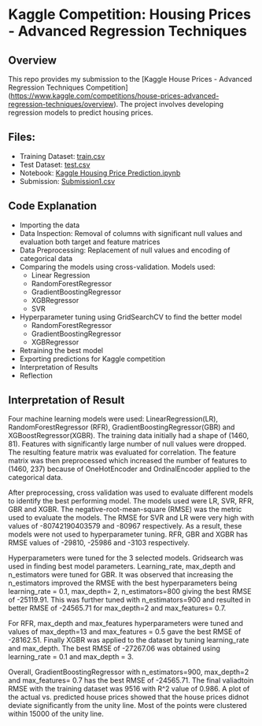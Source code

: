 # Kaggle Competition: Housing Prices - Advanced Regression Techniques

## Overview
This repo provides my submission to the [Kaggle House Prices - Advanced Regression Techniques Competition] (https://www.kaggle.com/competitions/house-prices-advanced-regression-techniques/overview).  The project involves developing regression models to predict housing prices.

## Files:
- Training Dataset: [train.csv](https://github.com/sofels/Kaggle-Competition-Housing-Prices/blob/main/train.csv)
- Test Dataset: [test.csv](https://github.com/sofels/Kaggle-Competition-Housing-Prices/blob/main/test.csv)
- Notebook: [Kaggle Housing Price Prediction.ipynb](https://github.com/sofels/Kaggle-Competition-Housing-Prices/blob/main/Kaggle%20Housing%20Price%20Prediction.ipynb)
- Submission: [Submission1.csv](https://github.com/sofels/Kaggle-Competition-Housing-Prices/blob/main/Kaggle%20Submission1.csv)

## Code Explanation
- Importing the data
- Data Inspection: Removal of columns with significant null values and evaluation both target and feature matrices
- Data Preprocessing: Replacement of null values and encoding of categorical data
- Comparing the models using cross-validation. Models used:
  - Linear Regression
  - RandomForestRegressor
  - GradientBoostingRegressor
  - XGBRegressor
  - SVR
- Hyperparameter tuning using GridSearchCV to find the better model
  - RandomForestRegressor
  - GradientBoostingRegressor
  - XGBRegressor
- Retraining the best model
- Exporting predictions for Kaggle competition
- Interpretation of Results
- Reflection


## Interpretation of Result
Four machine learning models were used: LinearRegression(LR), RandomForestRegressor (RFR), GradientBoostingRegressor(GBR) and XGBoostRegressor(XGBR). The training data initially had a shape of  (1460, 81). Features with significantly large number of null values were dropped. The resulting feature matrix was evaluated for correlation. The feature matrix was then preprocessed which increased the number of features to (1460, 237)  because of OneHotEncoder and OrdinalEncoder applied to the categorical data.

After preprocessing, cross validation was used to evaluate different models to identify the best performing model. The models used were LR, SVR, RFR, GBR and XGBR. The negative-root-mean-square (RMSE) was the metric used to evaluate the models. The RMSE for SVR and LR were very high with values of -80742190403579 and -80967 respectively. As a result, these models were not used to hyperparameter tuning. RFR, GBR and XGBR has RMSE values of -29810, -25986 and -3103 respectively.


Hyperparameters were tuned for the 3 selected models. Gridsearch was used in finding best model parameters. Learning_rate, max_depth and n_estimators were tuned for GBR. It was observed that increasing the n_estimators improved the RMSE with the best hyperparameters being learning_rate = 0.1, max_depth= 2, n_estimators=800 giving the best RMSE of -25119.91. This was further tuned with n_estimators=900 and resulted in better RMSE of -24565.71 for max_depth=2 and max_features= 0.7. 

For RFR, max_depth and max_features hyperparameters were tuned and values of max_depth=13 and max_features = 0.5 gave the best RMSE of -28162.51. Finally XGBR was applied to the dataset by tuning learning_rate and max_depth. The best RMSE of -27267.06 was obtained using learning_rate = 0.1 and max_depth = 3. 

Overall, GradientBoostingRegressor with n_estimators=900, max_depth=2 and max_features= 0.7 has the best RMSE of -24565.71. The final valiadtoin RMSE with the training dataset was 9516 with R^2 value of 0.986. A plot of the actual vs. predicted house prices showed that the house prices didnot deviate significantly from the unity line. Most of the points were clustered within 15000 of the unity line. 

